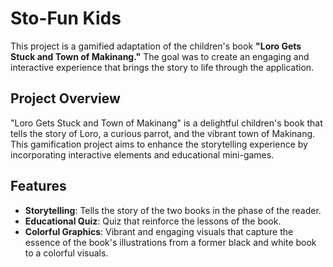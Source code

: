 # Sto-Fun Kids

This project is a gamified adaptation of the children's book **"Loro Gets Stuck and Town of Makinang."** The goal was to create an engaging and interactive experience that brings the story to life through the application.

## Project Overview

"Loro Gets Stuck and Town of Makinang" is a delightful children's book that tells the story of Loro, a curious parrot, and the vibrant town of Makinang. This gamification project aims to enhance the storytelling experience by incorporating interactive elements and educational mini-games.

## Features

- **Storytelling**: Tells the story of the two books in the phase of the reader.
- **Educational Quiz**: Quiz that reinforce the lessons of the book.
- **Colorful Graphics**: Vibrant and engaging visuals that capture the essence of the book's illustrations from a former black and white book to a colorful visuals.
